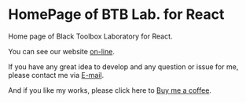 # HomePage of BTB Lab. for React
Home page of Black Toolbox Laboratory for React.

You can see our website [on-line](https://blacktoolboxlaboratory.github.io/react).

If you have any great idea to develop and any question or issue for me, please contact me via [E-mail](mailto://vannoel0628@gmail.com).

And if you like my works, please click here to [Buy me a coffee](https://www.paypal.me/vannoel0628).